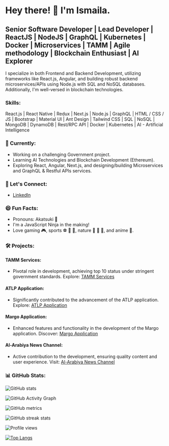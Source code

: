 # Hey there! 👋 I'm Ismaila.

## Senior Software Developer | Lead Developer | ReactJS | NodeJS | GraphQL | Kubernetes | Docker | Microservices | TAMM | Agile methodology | Blockchain Enthusiast | AI Explorer

I specialize in both Frontend and Backend Development, utilizing frameworks like React.js, Angular, and building robust backend microservices/APIs using Node.js with SQL and NoSQL databases. Additionally, I'm well-versed in blockchain technologies.

### Skills:
React.js | React Native | Redux | Next.js | Node.js | GraphQL | HTML / CSS / JS | Bootstrap | Material UI | Ant Design | Tailwind CSS | SQL | NoSQL | MongoDB | DynamoDB | Rest/RPC API | Docker | Kubernetes | AI - Artificial Intelligence

### 🚀 Currently:
- Working on a challenging Government project.
- Learning AI Technologies and Blockchain Development (Ethereum).
- Exploring React, Angular, Next.js, and designing/building Microservices and GraphQL & Restful APIs services.

### 💬 Let's Connect:
- [LinkedIn](https://www.linkedin.com/in/sylla-i-04377b126/)

### 😄 Fun Facts:
- Pronouns: Akatsuki 🥷
- I'm a JavaScript Ninja in the making!
- Love gaming 🎮, sports ⚽️ 🏀 🏉, nature 🌴 🌳 🌺, and anime 🥷.

### 🛠️ Projects:
#### TAMM Services:
- Pivotal role in development, achieving top 10 status under stringent government standards.
  Explore: [TAMM Services](https://www.tamm.abudhabi/)

#### ATLP Application:
- Significantly contributed to the advancement of the ATLP application.
  Explore: [ATLP Application](https://www.atlp.ae/en)

#### Margo Application:
- Enhanced features and functionality in the development of the Margo application.
  Discover: [Margo Application](https://www.margohub.com/)

#### Al-Arabiya News Channel:
- Active contribution to the development, ensuring quality content and user experience.
  Visit: [Al-Arabiya News Channel](https://english.alarabiya.net/?_gl=1*u88szo*_ga*NjM0OTExNjk1LjE3MDkxNzMyNTk.*_ga_576H90FZVV*MTcwOTE3MzI1OS4xLjAuMTcwOTE3MzI1OS42MC4wLjA.)

### 📊 GitHub Stats:
![GitHub stats](https://github-readme-stats.vercel.app/api?username=ismailasylla&show_icons=true&count_private=true)

![GitHub Activity Graph](https://activity-graph.herokuapp.com/graph?username=ismailasylla)

![GitHub metrics](https://metrics.lecoq.io/ismailasylla)

![GitHub streak stats](https://github-readme-streak-stats.herokuapp.com/?user=ismailasylla)

![Profile views](https://gpvc.arturio.dev/ismailasylla)

[![Top Langs](https://github-readme-stats.vercel.app/api/top-langs/?username=ismailasylla)](https://github.com/anuraghazra/github-readme-stats)
